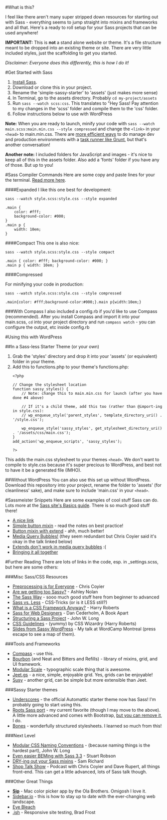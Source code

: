 
#What is this?

I feel like there aren't many super stripped down resources for starting out with Sass - everything seems to jump straight into mixins and frameworks and all that. Here's a ready to roll setup for your Sass projects that can be used anywhere!

**IMPORTANT:** This is **not** a stand alone website or theme. It's a file structure meant to be dropped into an existing theme or site. There are very little included styles, just the scaffolding to get you started.

_Disclaimer: Everyone does this differently, this is how I do it!_

#Get Started with Sass

1. [Install Sass](http://sass-lang.com/install).
2. Download or clone this in your project.
3. Rename the 'simple-sassy-starter' to 'assets' (just makes more sense)
3. In Terminal, go to the assets directory. Probably ```cd my-project/assets```
4. Run ```sass --watch scss:css```. This translates to "Hey Sass! Pay attention to my changes in the 'scss' folder and compile them to the 'css' folder.
5. Follow instructions below to use with WordPress

**Note:** When you are ready to launch, minify your code with 
```sass --watch main.scss:main.min.css --style compressed``` 
and change the ```<link>``` in your ```<head>``` to main.min.css. There are [more efficient ways](http://addyosmani.com/blog/environment-specific-builds-with-grunt-gulp-or-broccoli/) to do manage dev and production environments with a [task runner like Grunt](http://blog.cozycloud.cc/technic/2014/06/18/task-runners-comparison/), but that's another conversation!

**Another note:** I included folders for JavaScript and images - it's nice to keep all of this in the assets folder. Also add a 'fonts' folder if you have any of those. But up to you!

#Sass Compiler Commands
Here are some copy and paste lines for your the terminal. [Read more here](http://sass-lang.com/documentation/file.SASS_REFERENCE.html#output_style).

####Expanded
I like this one best for development:

```sass --watch style.scss:style.css --style expanded```

	.main {
		color: #fff;
		background-color: #000;
	}
	.main p {
		width: 10em;
	}

####Compact
This one is also nice:

```sass --watch style.scss:style.css --style compact```

	.main { color: #fff; background-color: #000; }
	.main p { width: 10em; }


####Compressed

For minifying your code in production:

```sass --watch style.scss:style.css --style compressed```

	.main{color: #fff;background-color:#000;}.main p{width:10em;}

###With Compass
I also included a config.rb if you'd like to use Compass (recommended). After you install Compass and import it into your main.scss, ```cd``` into your project directory and run ```compass watch``` - you can configure the output, etc inside config.rb

#Using this with WordPress

##In a Sass-less Starter Theme (or your own)
1. Grab the 'styles' directory and drop it into your 'assets' (or equivalent) folder in your theme.
2. Add this to functions.php to your theme's functions.php:
	```
	<?php

	// Change the stylesheet location
	function sassy_styles() {
		// Note: change this to main.min.css for launch (after you have done #4 above)
		
		// If it's a child theme, add this too (rather than @import-ing in style.css):
		// wp_enqueue_style('parent_styles', template_directory_uri() . '/style.css');

		wp_enqueue_style('sassy_styles', get_stylesheet_directory_uri() . '/assets/css/main.css');
	}
	add_action('wp_enqueue_scripts', 'sassy_styles');

	?>

This adds the main.css stylesheet to your themes ```<head>```. We don't want to compile to style.css because it's super precious to WordPress, and best not to have it be a generated file (IMHO).

##Without WordPress
You can also use this set up without WordPress. Download this repository into your project, rename the folder to 'assets' (for cleanliness' sake), and make sure to include 'main.css' in your ```<head>```.


#Sassmeister Snippets
Here are some examples of cool stuff Sass can do. Lots more at the [Sass site's Basics guide](http://sass-lang.com/guide). There is so much good stuff there!

* [A nice link](http://sassmeister.com/gist/1f63b704f89523b8120c)
* [Simple button mixin](http://sassmeister.com/gist/ad8fa52ea853d84da153) - read the notes on best practice!
* [Button mixin with extend](http://sassmeister.com/gist/9eca4dbb5ac01a5d8f60) - ahh, much better!
* [Media Query Bubbles!](http://sassmeister.com/gist/17f99ab2d74c46ca3cb9) (they seem redundant but Chris Coyier said it's okay in the talk linked below)
* [Extends don't work in media query bubbles](http://sassmeister.com/gist/98f202071af56724dd5a) :(
* [Bringing it all together](http://sassmeister.com/gist/75ac05abccc78d47171c)



#Further Reading
There are lots of links in the code, esp. in _settings.scss, but here are some others:

###Misc Sass/CSS Resources

* [Preprocessing is for Everyone](http://aneventapart.com/news/post/preprocessing-is-for-everybody-chris-coyier-an-event-apart-video-css-sass) - Chris Coyier
* [Are we getting too Sassy?](http://ashleynolan.co.uk/blog/are-we-getting-too-sassy) - Ashley Nolan
* [The Sass Way](http://thesassway.com/) - sooo much good stuff here from beginner to advanced
* [Sass vs. Less](http://css-tricks.com/sass-vs-less/) - CSS-Tricks (or is it LESS still?)
* [What is a CSS Framework Anyway?](http://vimeo.com/95734680) - Harry Roberts
* [Sass for Web Designers](http://www.abookapart.com/products/sass-for-web-designers) - Dan Cederholm, A Book Apart
* [Structuring a Sass Project](http://thesassway.com/beginner/how-to-structure-a-sass-project) - John W. Long
* [CSS Guidelines](https://github.com/csswizardry/CSS-Guidelines#ids) - (yummy) by CSS Wizardry (Harry Roberts)
* [Slides from Sassy WordPress](stuff.notlaura.com/slides/sassy_wp.html#/) - My talk at WordCamp Montreal (press escape to see a map of them).

###Tools and Frameworks

* [Compass](http://compassapp.com) - use this.
* [Bourbon](http://bourbon.io) (and Neat and Bitters and Refills) - library of mixins, grid, and UI framework.
* [Modular Scale](https://github.com/Team-Sass/modular-scale) - typographic scale thing that is awesome.
* [Jeet.gs](http://jeet.gs) - a nice, simple, enjoyable grid. Yes, grids can be enjoyable!
* [Susy](http://susy.oddbird.net) - another grid, can be simple but more extensible than Jeet.

###Sassy Starter themes
* [Underscores](https://github.com/automattic/_s) - the official Automattic starter theme now has Sass! I'm probably going to start using this.
* [Roots Sass port](https://github.com/roots/roots-sass) - my current favorite (though I may move to the above). A little more advanced and comes with Bootstrap, [but you can remove it](http://benword.com/using-roots-theme-without-bootstrap/), I do.
* [Bones](http://themble.com/bones) - wonderfully structured stylesheets. I learned so much from this!

###Next Level

* [Modular CSS Naming Conventions](http://thesassway.com/advanced/modular-css-naming-conventions) - (because naming things is the hardest part), John W. Long
* [Even easier BEMing with Sass 3.3](http://www.alwaystwisted.com/post.php?s=2014-02-27-even-easier-bem-ing-with-sass-33) - Stuart Robson
* [DRY-ing out your Sass mixins](http://alistapart.com/article/dry-ing-out-your-sass-mixins) - Sam Richard
* [Shop Talk Show](http://shoptalkshow.com) - Podcast with Chris Coyier and Dave Rupert, all things front-end. This can get a little advanced, lots of Sass talk though.

###Other Great Things

* **[Sip](http://theolabrothers.com/sip/)** - Mac color picker app by the Ola Brothers. Omigosh I love it.
* [Sidebar.io](http://sidebar.io) - this is how to stay up to date with the ever-changing web landscape.
* [Eye Bleach](http://www.eyebleach.me/)
* [.ish](http://bradfrostweb.com/demo/ish/) - Responsive site testing, Brad Frost

